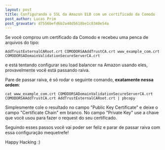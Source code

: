 ```yaml
---
layout: post
title: Configurando o SSL da Amazon ELB com um certificado da Comodo
post_author: Lucas Prim
post_gravatar: d7556befd6b2a40d5618be1c0340e54a
---
```


Se você comprou um certificado da Comodo e recebeu uma penca de arquivos do
tipo:

`
AddTrustExternalCARoot.crt
COMODORSAAddTrustCA.crt
www_example_com.crt
COMODORSADomainValidationSecureServerCA.crt
`

e está tentando configurar seu load balancer na Amazon usando eles,
provavelmente você está passando raiva.

Pare de passar raiva, é só rodar o seguinte comando, **exatamente nessa ordem**:

<!-- more -->

`cat www_example_com.crt COMODORSADomainValidationSecureServerCA.crt  COMODORSAAddTrustCA.crt AddTrustExternalCARoot.crt | pbcopy`

Simplesmente cole o resultado no campo "Public Key Certificate" e deixe o campo
"Certificate Chain" em branco. No campo "Private Key" use a chave que você usou
para fazer o request do seu certificado.

Seguindo esses passos você vai poder ser feliz e parar de passar raiva com essa
configuração mequetrefe!

Happy Hacking :)
